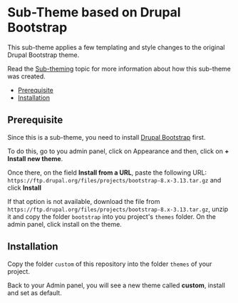 # Sub-Theme based on Drupal Bootstrap

This sub-theme applies a few templating and style changes to the original Drupal Bootstrap theme.

Read the [Sub-theming](https://drupal-bootstrap.org/api/bootstrap/docs%21Sub-Theming.md/group/sub_theming/8) topic for more information about how this sub-theme was created.

- [Prerequisite](#prerequisite)
- [Installation](#installation)

## Prerequisite
Since this is a sub-theme, you need to install [Drupal Bootstrap](https://www.drupal.org/project/bootstrap) first.

To do this, go to you admin panel, click on Appearance and then, click on **+ Install new theme**.

Once there, on the field **Install from a URL**, paste the following URL: `https://ftp.drupal.org/files/projects/bootstrap-8.x-3.13.tar.gz` and click **Install**

If that option is not available, download the file from `https://ftp.drupal.org/files/projects/bootstrap-8.x-3.13.tar.gz`, unzip it and copy the folder `bootstrap` into you project's `themes` folder. On the admin panel, click install on the theme.

## Installation
Copy the folder `custom` of this repository into the folder `themes` of your project.

Back to your Admin panel, you will see a new theme called **custom**, install and set as default.
